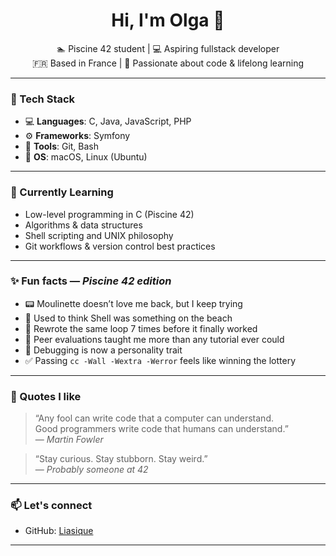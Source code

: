 <h1 align="center">Hi, I'm Olga 👋</h1>

<p align="center">
  🏊 Piscine 42 student | 💻 Aspiring fullstack developer <br>
  🇫🇷 Based in France | 🌱 Passionate about code & lifelong learning
</p>

---

### 🧰 Tech Stack

- 💻 **Languages**: C, Java, JavaScript, PHP  
- ⚙️ **Frameworks**: Symfony  
- 🔧 **Tools**: Git, Bash 
- 🐧 **OS**: macOS, Linux (Ubuntu)

---

### 🌱 Currently Learning

- Low-level programming in C (Piscine 42)
- Algorithms & data structures
- Shell scripting and UNIX philosophy
- Git workflows & version control best practices

---

### ✨ Fun facts — *Piscine 42 edition*

- 📟 Moulinette doesn’t love me back, but I keep trying  
- 🐚 Used to think Shell was something on the beach  
- 🔁 Rewrote the same loop 7 times before it finally worked  
- 💬 Peer evaluations taught me more than any tutorial ever could  
- 🧪 Debugging is now a personality trait  
- ✅ Passing `cc -Wall -Wextra -Werror` feels like winning the lottery

---

### 💬 Quotes I like

> “Any fool can write code that a computer can understand.  
> Good programmers write code that humans can understand.”  
> — *Martin Fowler*

> “Stay curious. Stay stubborn. Stay weird.”  
> — *Probably someone at 42*

---

### 📫 Let's connect

- GitHub: [Liasique](https://github.com/Liasique)

---
